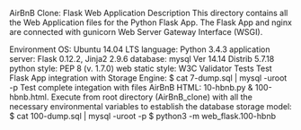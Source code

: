 AirBnB Clone: Flask Web Application
Description
This directory contains all the Web Application files for the Python Flask App. The Flask App and nginx are connected with gunicorn Web Server Gateway Interface (WSGI).

Environment
OS: Ubuntu 14.04 LTS
language: Python 3.4.3
application server: Flask 0.12.2, Jinja2 2.9.6
database: mysql Ver 14.14 Distrib 5.7.18
python style: PEP 8 (v. 1.7.0)
web static style: W3C Validator
Tests
Test Flask App integration with Storage Engine:
$ cat 7-dump.sql | mysql -uroot -p
Test complete integation with files AirBnB HTML: 10-hbnb.py & 100-hbnb.html. Execute from root directory (AirBnB_clone) with all the necessary environmental variables to establish the database storage model:
$ cat 100-dump.sql | mysql -uroot -p
$ python3 -m web_flask.100-hbnb

